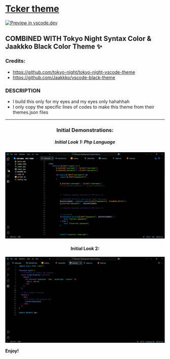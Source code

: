 # [Tcker theme](https://marketplace.visualstudio.com/items?itemName=Tcker.tcker-theme)

[![Preview in vscode.dev](https://img.shields.io/badge/preview%20in-vscode.dev-blue)](https://marketplace.visualstudio.com/items?itemName=Tcker.tcker-theme)

## COMBINED WITH Tokyo Night Syntax Color & Jaakkko Black Color Theme ✨

### Credits:
- https://github.com/tokyo-night/tokyo-night-vscode-theme 
- https://github.com/Jaakkko/vscode-black-theme


### DESCRIPTION

* I build this only for my eyes and my eyes only hahahhah
* I only copy the specific lines of codes to make this theme from their themes.json files

---

<div align="center">

### Initial Demonstrations:

##### Initial Look 1: Php Language

![](InitialLook1.png)

#### Initial Look 2:

![](InitialLook2.png)

</div>


**Enjoy!**
